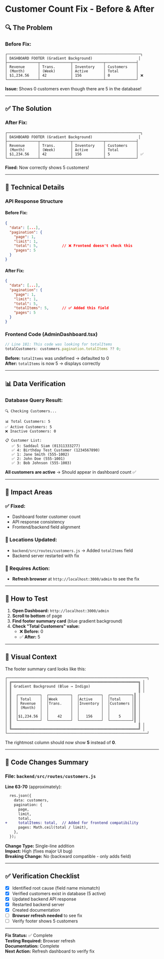 # Customer Count Fix - Before & After

## 🔍 The Problem

### Before Fix:

```
┌─────────────────────────────────────────────────────────────┐
│ DASHBOARD FOOTER (Gradient Background)                     │
├──────────────┬──────────────┬──────────────┬──────────────┤
│ Revenue      │ Trans.       │ Inventory    │ Customers    │
│ (Month)      │ (Week)       │ Active       │ Total        │
│ $1,234.56    │ 42           │ 156          │ 0            │ ❌
└──────────────┴──────────────┴──────────────┴──────────────┘
```

**Issue:** Shows 0 customers even though there are 5 in the database!

---

## ✅ The Solution

### After Fix:

```
┌─────────────────────────────────────────────────────────────┐
│ DASHBOARD FOOTER (Gradient Background)                     │
├──────────────┬──────────────┬──────────────┬──────────────┤
│ Revenue      │ Trans.       │ Inventory    │ Customers    │
│ (Month)      │ (Week)       │ Active       │ Total        │
│ $1,234.56    │ 42           │ 156          │ 5            │ ✅
└──────────────┴──────────────┴──────────────┴──────────────┘
```

**Fixed:** Now correctly shows 5 customers!

---

## 🔧 Technical Details

### API Response Structure

#### Before Fix:

```json
{
  "data": [...],
  "pagination": {
    "page": 1,
    "limit": 1,
    "total": 5,           // ❌ Frontend doesn't check this
    "pages": 5
  }
}
```

#### After Fix:

```json
{
  "data": [...],
  "pagination": {
    "page": 1,
    "limit": 1,
    "total": 5,
    "totalItems": 5,      // ✅ Added this field
    "pages": 5
  }
}
```

### Frontend Code (AdminDashboard.tsx)

```typescript
// Line 181: This code was looking for totalItems
totalCustomers: customers.pagination.totalItems ?? 0;
```

**Before:** `totalItems` was undefined → defaulted to 0  
**After:** `totalItems` is now 5 → displays correctly

---

## 📊 Data Verification

### Database Query Result:

```
🔍 Checking Customers...

📊 Total Customers: 5
✅ Active Customers: 5
❌ Inactive Customers: 0

📋 Customer List:
   ✅ 5: Saddaul Siam (01311333277)
   ✅ 4: Birthday Test Customer (1234567890)
   ✅ 1: Jane Smith (555-1002)
   ✅ 2: John Doe (555-1001)
   ✅ 3: Bob Johnson (555-1003)
```

**All customers are active** → Should appear in dashboard count ✅

---

## 🎯 Impact Areas

### ✅ Fixed:

- Dashboard footer customer count
- API response consistency
- Frontend/backend field alignment

### 📍 Locations Updated:

- `backend/src/routes/customers.js` → Added `totalItems` field
- Backend server restarted with fix

### 🔄 Requires Action:

- **Refresh browser** at `http://localhost:3000/admin` to see the fix

---

## 🧪 How to Test

1. **Open Dashboard:** `http://localhost:3000/admin`
2. **Scroll to bottom** of page
3. **Find footer summary card** (blue gradient background)
4. **Check "Total Customers" value:**
   - ❌ **Before:** 0
   - ✅ **After:** 5

---

## 🎨 Visual Context

The footer summary card looks like this:

```
┌────────────────────────────────────────────────────────────────┐
│ ╔══════════════════════════════════════════════════════════╗ │
│ ║ Gradient Background (Blue → Indigo)                      ║ │
│ ║                                                          ║ │
│ ║  ┌──────────┐  ┌──────────┐  ┌──────────┐  ┌──────────┐║ │
│ ║  │ Total    │  │Week      │  │Active    │  │Total     │║ │
│ ║  │ Revenue  │  │Trans.    │  │Inventory │  │Customers │║ │
│ ║  │ (Month)  │  │          │  │          │  │          │║ │
│ ║  │          │  │          │  │          │  │          │║ │
│ ║  │$1,234.56 │  │    42    │  │   156    │  │    5     │║ │
│ ║  └──────────┘  └──────────┘  └──────────┘  └──────────┘║ │
│ ║                                                          ║ │
│ ╚══════════════════════════════════════════════════════════╝ │
└────────────────────────────────────────────────────────────────┘
```

The rightmost column should now show **5** instead of **0**.

---

## 📝 Code Changes Summary

### File: `backend/src/routes/customers.js`

**Line 63-70** (approximately):

```diff
  res.json({
    data: customers,
    pagination: {
      page,
      limit,
      total,
+     totalItems: total,  // Added for frontend compatibility
      pages: Math.ceil(total / limit),
    },
  });
```

**Change Type:** Single-line addition  
**Impact:** High (fixes major UI bug)  
**Breaking Change:** No (backward compatible - only adds field)

---

## ✅ Verification Checklist

- [x] Identified root cause (field name mismatch)
- [x] Verified customers exist in database (5 active)
- [x] Updated backend API response
- [x] Restarted backend server
- [x] Created documentation
- [ ] **Browser refresh needed** to see fix
- [ ] Verify footer shows 5 customers

---

**Fix Status:** ✅ Complete  
**Testing Required:** Browser refresh  
**Documentation:** Complete  
**Next Action:** Refresh dashboard to verify fix
